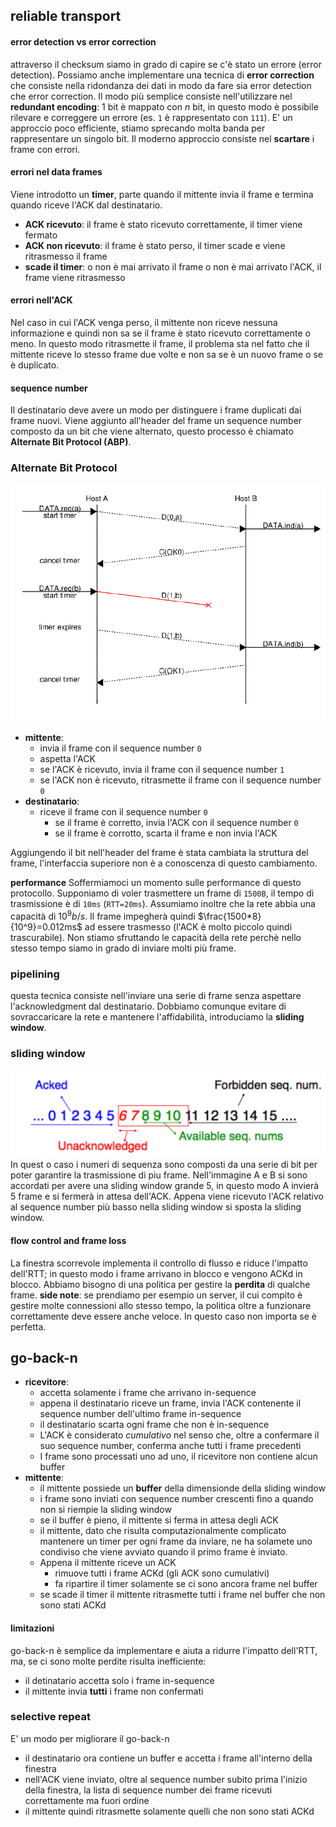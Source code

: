 ## reliable transport
#### error detection vs error correction
attraverso il checksum siamo in grado di capire se c'è stato un errore (error detection).
Possiamo anche implementare una tecnica di **error correction** che consiste nella ridondanza dei dati in modo da fare sia error detection che error correction.
Il modo più semplice consiste nell'utilizzare nel **redundant encoding**: 1 bit è mappato con $n$ bit, in questo modo è possibile rilevare e correggere un errore (es. `1` è rappresentato con `111`).
E' un approccio poco efficiente, stiamo sprecando molta banda per rappresentare un singolo bit. Il moderno approccio consiste nel **scartare** i frame con errori.

#### errori nel data frames
Viene introdotto un **timer**, parte quando il mittente invia il frame e termina quando riceve l'ACK dal destinatario.
- **ACK ricevuto**: il frame è stato ricevuto correttamente, il timer viene fermato
- **ACK non ricevuto**: il frame è stato perso, il timer scade e viene ritrasmesso il frame
- **scade il timer**: o non è mai arrivato il frame o non è mai arrivato l'ACK, il frame viene ritrasmesso

#### errori nell'ACK
Nel caso in cui l'ACK venga perso, il mittente non riceve nessuna informazione e quindi non sa se il frame è stato ricevuto correttamente o meno. In questo modo ritrasmette il frame, il problema sta nel fatto che il mittente riceve lo stesso frame due volte e non sa se è un nuovo frame o se è duplicato.

#### sequence number
Il destinatario deve avere un modo per distinguere i frame duplicati dai frame nuovi. Viene aggiunto all'header del frame un sequence number composto da un bit che viene alternato, questo processo è chiamato **Alternate Bit Protocol (ABP)**.

### Alternate Bit Protocol
![Alternate Bit Protocl](./assets/04/abp.png)
- **mittente**: 
    - invia il frame con il sequence number `0`
    - aspetta l'ACK
    - se l'ACK è ricevuto, invia il frame con il sequence number `1`
    - se l'ACK non è ricevuto, ritrasmette il frame con il sequence number `0`
- **destinatario**:
  - riceve il frame con il sequence number `0`
    - se il frame è corretto, invia l'ACK con il sequence number `0`
    - se il frame è corrotto, scarta il frame e non invia l'ACK

Aggiungendo il bit nell'header del frame è stata cambiata la struttura del frame, l'interfaccia superiore non è a conoscenza di questo cambiamento.

**performance**
Soffermiamoci un momento sulle performance di questo protocollo.
Supponiamo di voler trasmettere un frame di `1500B`, il tempo di trasmissione è di `10ms` (`RTT=20ms`). Assumiamo inoltre che la rete abbia una capacità di $10^9 b/s$. Il frame impegherà quindi $\frac{1500*8}{10^9}=0.012ms$ ad essere trasmesso (l'ACK è molto piccolo quindi trascurabile).
Non stiamo sfruttando le capacità della rete perchè nello stesso tempo siamo in grado di inviare molti più frame.

### pipelining
questa tecnica consiste nell'inviare una serie di frame senza aspettare l'acknowledgment dal destinatario. Dobbiamo comunque evitare di sovraccaricare la rete e mantenere l'affidabilità, introduciamo la **sliding window**.

### sliding window
![sliding window](./assets/04/sliding_window.png)
In quest o caso i numeri di sequenza sono composti da una serie di bit per poter garantire la trasmissione di piu frame.
Nell'immagine A e B si sono accordati per avere una sliding window grande 5, in questo modo A invierà 5 frame e si fermerà in attesa dell'ACK. Appena viene ricevuto l'ACK relativo al sequence number più basso nella sliding window si sposta la sliding window.

#### flow control and frame loss
La finestra scorrevole implementa il controllo di flusso e riduce l'impatto dell'RTT; in questo modo i frame arrivano in blocco e vengono ACKd in blocco.
Abbiamo bisogno di una politica per gestire la **perdita** di qualche frame.
**side note**: se prendiamo per esempio un server, il cui compito è gestire molte connessioni allo stesso tempo, la politica oltre a funzionare correttamente deve essere anche veloce. In questo caso non importa se è perfetta.

## go-back-n
- **ricevitore**:
  - accetta solamente i frame che arrivano in-sequence
  - appena il destinatario riceve un frame, invia l'ACK contenente il sequence number dell'ultimo frame in-sequence
  - il destinatario scarta ogni frame che non è in-sequence
  - L'ACK è considerato *cumulativo* nel senso che, oltre a confermare il suo sequence number, conferma anche tutti i frame precedenti
  - I frame sono processati uno ad uno, il ricevitore non contiene alcun buffer
- **mittente**:
  - il mittente possiede un **buffer** della dimensionde della sliding window
  - i frame sono inviati con sequence number crescenti fino a quando non si riempie la sliding window
  - se il buffer è pieno, il mittente si ferma in attesa degli ACK
  - il mittente, dato che risulta computazionalmente complicato mantenere un timer per ogni frame da inviare, ne ha solamete uno condiviso che viene avviato quando il primo frame è inviato.
  - Appena il mittente riceve un ACK
    - rimuove tutti i frame ACKd (gli ACK sono cumulativi)
    - fa ripartire il timer solamente se ci sono ancora frame nel buffer
  - se scade il timer il mittente ritrasmette tutti i frame nel buffer che non sono stati ACKd

#### limitazioni
go-back-n è semplice da implementare e aiuta a ridurre l'impatto dell'RTT, ma, se ci sono molte perdite risulta inefficiente:
- il detinatario accetta solo i frame in-sequence
- il mittente invia **tutti** i frame non confermati

### selective repeat
E' un modo per migliorare il go-back-n
- il destinatario ora contiene un buffer e accetta i frame all'interno della finestra
- nell'ACK viene inviato, oltre al sequence number subito prima l'inizio della finestra, la lista di sequence number dei frame ricevuti correttamente ma fuori ordine
- il mittente quindi ritrasmette solamente quelli che non sono stati ACKd